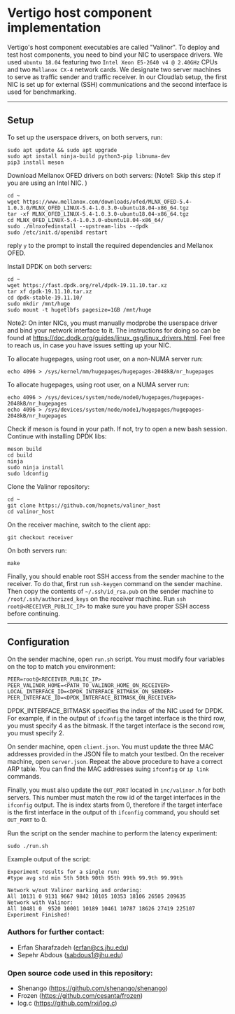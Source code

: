 # Vertigo host component implementation

Vertigo's host component executables are called "Valinor".
To deploy and test host components, you need to bind your NIC to userspace drivers.
We used `ubuntu 18.04` featuring two `Intel Xeon E5-2640 v4 @ 2.40GHz` CPUs and two `Mellanox CX-4` network cards. 
We designate two server machines to serve as traffic sender and traffic receiver. In our Cloudlab setup, the first NIC is set up for external (SSH) communications and the second interface is used for benchmarking.

--------
Setup
--------

To set up the userspace drivers, on both servers, run:

    sudo apt update && sudo apt upgrade
    sudo apt install ninja-build python3-pip libnuma-dev
    pip3 install meson

Download Mellanox OFED drivers on both servers: (Note1: Skip this step if you are using an Intel NIC.
)

    cd ~
    wget https://www.mellanox.com/downloads/ofed/MLNX_OFED-5.4-1.0.3.0/MLNX_OFED_LINUX-5.4-1.0.3.0-ubuntu18.04-x86_64.tgz
    tar -xf MLNX_OFED_LINUX-5.4-1.0.3.0-ubuntu18.04-x86_64.tgz
    cd MLNX_OFED_LINUX-5.4-1.0.3.0-ubuntu18.04-x86_64/
    sudo ./mlnxofedinstall --upstream-libs --dpdk
    sudo /etc/init.d/openibd restart

reply `y` to the prompt to install the required dependencies and Mellanox OFED.

Install DPDK on both servers:

    cd ~
    wget https://fast.dpdk.org/rel/dpdk-19.11.10.tar.xz
    tar xf dpdk-19.11.10.tar.xz
    cd dpdk-stable-19.11.10/
    sudo mkdir /mnt/huge
    sudo mount -t hugetlbfs pagesize=1GB /mnt/huge

Note2: On inter NICs, you must manually modprobe the userspace driver and bind your network interface to it. The instructions for doing so can be found at https://doc.dpdk.org/guides/linux_gsg/linux_drivers.html. Feel free to reach us, in case you have issues setting up your NIC.

To allocate hugepages, using root user, on a non-NUMA server run:

    echo 4096 > /sys/kernel/mm/hugepages/hugepages-2048kB/nr_hugepages

To allocate hugepages, using root user, on a NUMA server run:

    echo 4096 > /sys/devices/system/node/node0/hugepages/hugepages-2048kB/nr_hugepages
    echo 4096 > /sys/devices/system/node/node1/hugepages/hugepages-2048kB/nr_hugepages

Check if meson is found in your path. If not, try to open a new bash session.
Continue with installing DPDK libs:

    meson build
    cd build
    ninja
    sudo ninja install
    sudo ldconfig

Clone the Valinor repository:

    cd ~
    git clone https://github.com/hopnets/valinor_host
    cd valinor_host

On the receiver machine, switch to the client app:

    git checkout receiver

On both servers run:

    make

Finally, you should enable root SSH access from the sender machine to the receiver. To do that, first run `ssh-keygen` command on the sender machine. Then copy the contents of `~/.ssh/id_rsa.pub` on the sender machine to `/root/.ssh/authorized_keys` on the receiver machine. Run `ssh root@<RECEIVER_PUBLIC_IP>` to make sure you have proper SSH access before continuing.

--------
Configuration
--------

On the sender machine, open `run.sh` script.
You must modify four variables on the top to match you environment:

    PEER=root@<RECEIVER_PUBLIC_IP>
    PEER_VALINOR_HOME=<PATH_TO_VALINOR_HOME_ON_RECEIVER>
    LOCAL_INTERFACE_ID=<DPDK_INTERFACE_BITMASK_ON_SENDER>
    PEER_INTERFACE_ID=<DPDK_INTERFACE_BITMASK_ON_RECEIVER>
    
DPDK_INTERFACE_BITMASK specifies the index of the NIC used for DPDK. For example, if in the output of `ifconfig` the target interface is the third row, you must specify 4 as the bitmask. If the target interface is the second row, you must specify 2.
   
On sender machine, open `client.json`. You must update the three MAC addresses provided in the JSON file to match your testbed.
On the receiver machine, open `server.json`. Repeat the above procedure to have a correct ARP table. You can find the MAC addresses suing `ifconfig` or `ip link` commands.

Finally, you must also update the `OUT_PORT` located in `inc/valinor.h` for both servers. This number must match the row id of the target interfaces in the `ifconfig` output. The is index starts from 0, therefore if the target interface is the first interface in the output of th `ifconfig` command, you should set `OUT_PORT` to 0.

Run the script on the sender machine to perform the latency experiment:

    sudo ./run.sh


Example output of the script:

    Experiment results for a single run:
    #type avg std min 5th 50th 90th 95th 99th 99.9th 99.99th
    
    Network w/out Valinor marking and ordering:
    All 10131 0 9131 9667 9842 10105 10353 18106 26505 209635        
    Network with Valinor:
    All 10481 0  9520 10001 10189 10461 10787 18626 27419 225107        
    Experiment Finished!
    
    
 ### Authors for further contact:
- Erfan Sharafzadeh (erfan@cs.jhu.edu)
- Sepehr Abdous (sabdous1@jhu.edu)
    
 ### Open source code used in this repository:
- Shenango (https://github.com/shenango/shenango)
- Frozen (https://github.com/cesanta/frozen)
- log.c (https://github.com/rxi/log.c)
